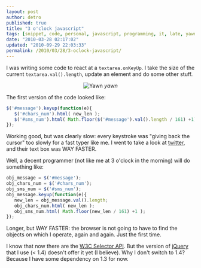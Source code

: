 ```yaml
---
layout: post
author: detro
published: true
title: "3 o'clock javascript"
tags: [snippet, code, personal, javascript, programming, it, late, yawn, optimization, curiosity, fun]
date: "2010-03-28 02:17:02"
updated: "2010-09-29 22:03:33"
permalink: /2010/03/28/3-oclock-javascript/
---
```


I was writing some code to react at a <code>textarea.onKeyUp</code>. I take the size of the current <code>textarea.val().length</code>, update an element and do some other stuff.

<div align="center">
<img src="http://talkpractice.files.wordpress.com/2009/05/yawn.jpg" alt="Yawn" />
<em>yawn</em>
</div>

The first version of the code looked like:

```javascript
$('#message').keyup(function(e){
   $('#chars_num').html( new_len );
   $('#sms_num').html( Math.floor($('#message').val().length / 161) +1) );
});
```


Working good, but was clearly slow: every keystroke was "giving back the cursor" too slowly for a fast typer like me. I went to take a look at <a href="http://www.twitter.com/">twitter</a>, and their text box was WAY FASTER.
<!--more-->
Well, a decent programmer (not like me at 3 o'clock in the morning) will do something like:

```javascript
obj_message = $('#message');
obj_chars_num = $('#chars_num');
obj_sms_num = $('#sms_num');
obj_message.keyup(function(e){
   new_len = obj_message.val().length;
   obj_chars_num.html( new_len );
   obj_sms_num.html( Math.floor(new_len / 161) +1 );
});
```


Longer, but WAY FASTER: the browser is not going to have to find the objects on which I operate, again and again. Just the first time.

I know that now there are the <a href="http://www.w3.org/TR/CSS2/selector.html">W3C Selector API</a>. But the version of <a href="http://jquery.com/">jQuery</a> that I use (&lt; 1.4) doesn't offer it yet (I believe). Why I don't switch to 1.4? Because I have some dependency on 1.3 for now.
